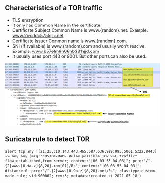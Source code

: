 ## Characteristics of a TOR traffic

- TLS encryption  
-  It only has Common Name in the certificate  
-  Certificate Subject Common Name is www.{random}.net. Example.  www.2wcddc5755jllu.net  
-  Certificate Issuer Common name is www.{random}.com.  
-  SNI (if available) is www.{random}.com and usually won’t resolve. Example: www.b57efm9h06hb331njjd.com  
-  It usually uses port 443 or 9001. But other ports can also be used.  

![tor_traffic](https://github.com/paulzroe/notes/blob/main/network/tor/tor_traffic.png?raw=true)

## Suricata rule to detect TOR

```
alert tcp any ![21,25,110,143,443,465,587,636,989:995,5061,5222,8443] -> any any (msg:"CUSTOM-MADE Rules possible TOR SSL traffic"; flow:established,from_server; content:"|06 03 55 04 03|"; pcre:"/^.{2}www.[0-9a-z]{8,20}.com[01]/Rs"; content:"|06 03 55 04 03|"; distance:0; pcre:"/^.{2}www.[0-9a-z]{8,20}.net/Rs"; classtype:custom-made-rule; sid:900002; rev:3; metadata:created_at 2021_05_18;)
```


